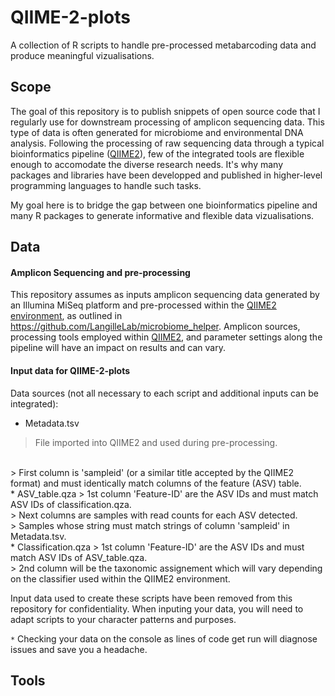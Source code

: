 # QIIME-2-plots
A collection of R scripts to handle pre-processed metabarcoding data and produce meaningful vizualisations.
<br>

## Scope
The goal of this repository is to publish snippets of open source code that I regularly use for downstream processing of amplicon sequencing data. This type of data is often generated for microbiome and environmental DNA analysis. Following the processing of raw sequencing data through a typical bioinformatics pipeline ([QIIME2](https://qiime2.org/)), few of the integrated tools are flexible enough to accomodate the diverse research needs. It's why many packages and libraries have been developped and published in higher-level programming languages to handle such tasks. 
<br>

My goal here is to bridge the gap between one bioinformatics pipeline and many R packages to generate informative and flexible data vizualisations. 
<br>

## Data
#### Amplicon Sequencing and pre-processing
This repository assumes as inputs amplicon sequencing data generated by an Illumina MiSeq platform and pre-processed within the [QIIME2 environment](https://qiime2.org/), as outlined in https://github.com/LangilleLab/microbiome_helper. Amplicon sources, processing tools employed within [QIIME2](https://qiime2.org/), and parameter settings along the pipeline will have an impact on results and can vary. 
<br>

#### Input data for QIIME-2-plots
Data sources (not all necessary to each script and additional inputs can be integrated):
* Metadata.tsv
> File imported into QIIME2 and used during pre-processing. 
<br>
> First column is 'sampleid' (or a similar title accepted by the QIIME2 format) and must identically match columns of the feature (ASV) table. 
<br>
* ASV_table.qza
> 1st column 'Feature-ID' are the ASV IDs and must match ASV IDs of classification.qza.
<br>
> Next columns are samples with read counts for each ASV detected. 
<br>
> Samples whose string must match strings of column 'sampleid' in Metadata.tsv.
<br>
* Classification.qza
> 1st column 'Feature-ID' are the ASV IDs and must match ASV IDs of ASV_table.qza.
<br> 
> 2nd column will be the taxonomic assignement which will vary depending on the classifier used within the QIIME2 environment. 
<br>

Input data used to create these scripts have been removed from this repository for confidentiality. When inputing your data, you will need to adapt scripts to your character patterns and purposes. 

`*` Checking your data on the console as lines of code get run will diagnose issues and save you a headache. 
<br>

## Tools
